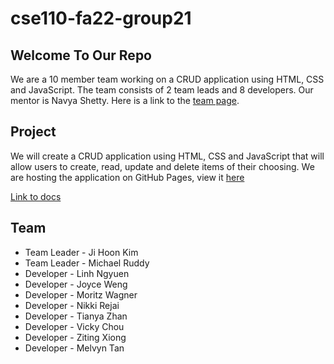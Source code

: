 # cse110-fa22-group21

## Welcome To Our Repo

We are a 10 member team working on a CRUD application using HTML, CSS and JavaScript. The team consists of 2 team leads and 8 developers. Our mentor is Navya Shetty. Here is a link to the [team page](admin/team.md).

## Project

We will create a CRUD application using HTML, CSS and JavaScript that will allow users to create, read, update and delete items of their choosing. We are hosting the application on GitHub Pages, view it [here](https://cse110-fa22-group21.github.io/cse110-fa22-group21/)

[Link to docs](https://cse110-fa22-group21.github.io/cse110-fa22-group21/out)

## Team

- Team Leader - Ji Hoon Kim
- Team Leader - Michael Ruddy
- Developer - Linh Ngyuen
- Developer - Joyce Weng
- Developer - Moritz Wagner
- Developer - Nikki Rejai
- Developer - Tianya Zhan
- Developer - Vicky Chou
- Developer - Ziting Xiong
- Developer - Melvyn Tan
